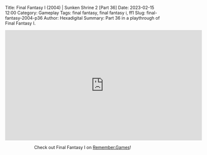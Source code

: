 Title: Final Fantasy I (2004) | Sunken Shrine 2 [Part 36]
Date: 2023-02-15 12:00
Category: Gameplay
Tags: final fantasy,  final fantasy i,  ff1
Slug: final-fantasy-2004-p36
Author: Hexadigital
Summary: Part 36 in a playthrough of Final Fantasy I.

<center><iframe src="https://www.youtube.com/embed/Ilvqx9aSbkg?feature=oembed" allow="accelerometer; autoplay; encrypted-media; gyroscope; picture-in-picture" width="640" height="360" frameborder="0"></iframe>

Check out Final Fantasy I on [Remember.Games](https://remember.games/game/6866/final-fantasy-i-ii-dawn-of-souls/)!</center>